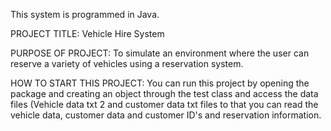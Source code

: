 This system is programmed in Java.

PROJECT TITLE: Vehicle Hire System

PURPOSE OF PROJECT: To simulate an environment where the user can reserve a variety of vehicles using a reservation system.

HOW TO START THIS PROJECT: You can run this project by opening the package and creating an object through the test class and access the data files (Vehicle data txt 2 and customer data txt files to that you can read the vehicle data, customer data and customer ID's and reservation information. 
